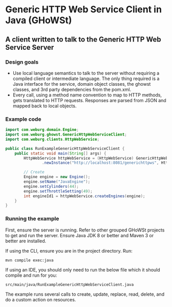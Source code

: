 # Generic HTTP Web Service Client in Java (GHoWSt)

## A client written to talk to the Generic HTTP Web Service Server

### Design goals

- Use local language semantics to talk to the server without requiring a 
  compiled client or intermediate language. The only thing required is a Java
  interface for the service, domain object classes, the ghowst classes, and 3rd
  party dependencies from the pom.xml.
- Every call, using a method name convention to map to HTTP methods, gets
  translated to HTTP requests. Responses are parsed from JSON and mapped back to
  local objects.

### Example code

```java
import com.weburg.domain.Engine;
import com.weburg.ghowst.GenericHttpWebServiceClient;
import com.weburg.clients.HttpWebService;

public class RunExampleGenericHttpWebServiceClient {
    public static void main(String[] args) {
        HttpWebService httpWebService = (HttpWebService) GenericHttpWebServiceClient
                .newInstance("http://localhost:8081/generichttpws", HttpWebService.class);

        // Create
        Engine engine = new Engine();
        engine.setName("JavaEngine");
        engine.setCylinders(44);
        engine.setThrottleSetting(49);
        int engineId1 = httpWebService.createEngines(engine);
    }
}
```

### Running the example

First, ensure the server is running. Refer to other grouped GHoWSt projects to
get and run the server. Ensure Java JDK 8 or better and Maven 3 or better are
installed. 

If using the CLI, ensure you are in the project directory. Run:

`mvn compile exec:java`

If using an IDE, you should only need to run the below file which it should
compile and run for you:

`src/main/java/RunExampleGenericHttpWebServiceClient.java`

The example runs several calls to create, update, replace, read, delete, and do
a custom action on resources.
